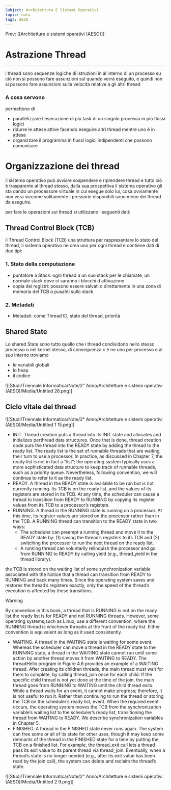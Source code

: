 ```yaml
---
Subject: Architettura E Sistemi Operativi
topic: nota
tags: AESO
---
```


Prev: [[Architetture e sistemi operativi (AESO)]]

# Astrazione Thread
---
i thread sono sequenze logiche di istruzioni in al interno di un processo su ciò non si possono fare assunzioni sul quando verrà eseguito, e quindi non si possono fare assunzioni sulle velocita relative a gli altri thread

### A cosa servono

permettono di

- parallelizzare l esecuzione di più task di un singolo processo in più flussi logici
- ridurre le attese attive facendo eseguire altri thread mentre uno è in attesa
- organizzare il programma in flussi logici indipendenti che possono comunicare

# Organizzazione dei thread

il sistema operativo può avviare sospendere e riprendere thread e tutto ciò è trasparente al thread stesso, dalla sua prospettiva il sistema operativo gli sta dando un processore virtuale in cui esegue solo lui, cosa ovviamente non vera siccome  solitamente i pressorie disponibili sono meno dei thread da eseguire.

per fare le operazioni sui thread si utilizzano i seguenti dati:

## Thread Control Block (TCB)

il Thread Control Block (TCB) una struttura per rappresentare lo stato del thread, il sistema operativo ne crea uno per ogni thread e contiene dati di due tipi:

### 1. Stato della computazione

- puntatore a Stack: ogni thread a un suo stack per le chiamate, un normale stack dove ci saranno i blocchi d attivazione
- copia dei registri: possono essere salvati o direttamente in una zona di memoria del TCB o pusahti sullo stack

### 2. Metadati

- Metadati: come Thread ID, stato del thread, priorità

## Shared State

Lo shared State sono tutto quello che i thread condividono nello stesso processo o nel kernel stesso, di conseguenza c è ne uno per processo e al suo interno troviamo

- le variabili globali
- lo heap
- il codice

![[Studi/Triennale Informatica/Note/2° Anno/Architetture e sistemi operativi (AESO)/Media/Untitled 26.png]]

## Ciclo vitale dei thread

![[Studi/Triennale Informatica/Note/2° Anno/Architetture e sistemi operativi (AESO)/Media/Untitled 1 15.png]]

- INIT. Thread creation puts a thread into its INIT state and allocates and initializes perthread data structures. Once that is done, thread creation code puts the thread into the READY state by adding the thread to the ready list. The ready list is the set of runnable
threads that are waiting their turn to use a processor. In practice, as discussed in
Chapter 7, the ready list is not in fact a “list”; the operating system typically uses a more
sophisticated data structure to keep track of runnable threads, such as a priority queue.
Nevertheless, following convention, we will continue to refer to it as the ready list.
- READY. A thread in the READY state is available to be run but is not currently running. Its
TCB is on the ready list, and the values of its registers are stored in its TCB. At any time,
the scheduler can cause a thread to transition from READY to RUNNING by copying its
register values from its TCB to a processor’s registers.
- RUNNING. A thread in the RUNNING state is running on a processor. At this time, its
register values are stored on the processor rather than in the TCB. A RUNNING thread can
transition to the READY state in two ways:
    - The scheduler can preempt a running thread and move it to the READY state by: (1)
    saving the thread’s registers to its TCB and (2) switching the processor to run the next
    thread on the ready list.
    - A running thread can voluntarily relinquish the processor and go from RUNNING to
    READY by calling yield (e.g., thread_yield in the thread library).

the TCB is stored on the waiting list of some synchronization variable associated with the
    Notice that a thread can transition from READY to RUNNING and back many times. Since
    the operating system saves and restores the thread’s registers exactly, only the speed of
    the thread’s execution is affected by these transitions.


>[!warning]
> By convention in this book, a thread that is RUNNING is not on the ready list;the ready list is for READY and not RUNNING threads. However, some operating systems,such as Linux, use a different convention, where the RUNNING thread is whichever threadis at the front of the ready list. Either convention is equivalent as long as it used consistently.


- WAITING. A thread in the WAITING state is waiting for some event. Whereas the
scheduler can move a thread in the READY state to the RUNNING state, a thread in the
WAITING state cannot run until some action by another thread moves it from WAITING to
READY.
The threadHello program in Figure 4.6 provides an example of a WAITING thread. After
creating its children threads, the main thread must wait for them to complete, by calling
thread_join once for each child. If the specific child thread is not yet done at the time of the
join, the main thread goes from RUNNING to WAITING until the child thread exits.
While a thread waits for an event, it cannot make progress; therefore, it is not useful to run
it. Rather than continuing to run the thread or storing the TCB on the scheduler’s ready list,
event. When the required event occurs, the operating system moves the TCB from the
synchronization variable’s waiting list to the scheduler’s ready list, transitioning the thread
from WAITING to READY. We describe synchronization variables in Chapter 5.
- FINISHED. A thread in the FINISHED state never runs again. The system can free some
or all of its state for other uses, though it may keep some remnants of the thread in the
FINISHED state for a time by putting the TCB on a finished list. For example, the
thread_exit call lets a thread pass its exit value to its parent thread via thread_join.
Eventually, when a thread’s state is no longer needed (e.g., after its exit value has been
read by the join call), the system can delete and reclaim the thread’s state.

![[Studi/Triennale Informatica/Note/2° Anno/Architetture e sistemi operativi (AESO)/Media/Untitled 2 9.png]]
